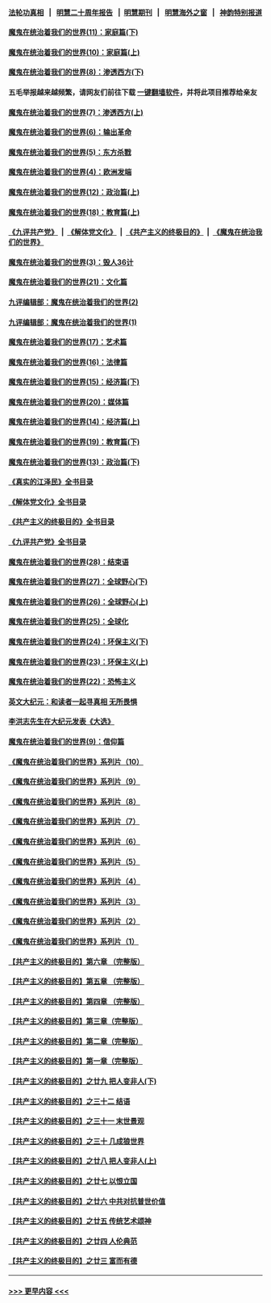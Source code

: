 #### [法轮功真相](https://github.com/gfw-breaker/truth/blob/master/README.md?t=0) &nbsp;&nbsp;|&nbsp;&nbsp; [明慧二十周年报告](https://github.com/gfw-breaker/mh-reports/blob/master/README.md?t=0) &nbsp;&nbsp;|&nbsp;&nbsp;[明慧期刊](https://github.com/gfw-breaker/mh-qikan) &nbsp;&nbsp;|&nbsp;&nbsp; [明慧海外之窗](https://github.com/gfw-breaker/mh-news/blob/master/README.md?t=0) &nbsp;&nbsp;|&nbsp;&nbsp; [神韵特别报道](https://github.com/gfw-breaker/mh-news/blob/master/shenyun.md?t=0)
#### [魔鬼在统治着我们的世界(11)：家庭篇(下)](../pages/nsc422/n10440961.md?t=11221450) 
#### [魔鬼在统治着我们的世界(10)：家庭篇(上)](../pages/nsc422/n10435448.md?t=11221450) 
#### [魔鬼在统治着我们的世界(8)：渗透西方(下)](../pages/nsc422/n10429603.md?t=11221450) 
#### 五毛举报越来越频繁，请网友们前往下载 [一键翻墙软件](https://github.com/gfw-breaker/ssr-accounts)，并将此项目推荐给亲友
#### [魔鬼在统治着我们的世界(7)：渗透西方(上)](../pages/nsc422/n10426013.md?t=11221450) 
#### [魔鬼在统治着我们的世界(6)：输出革命](../pages/nsc422/n10421536.md?t=11221450) 
#### [魔鬼在统治着我们的世界(5)：东方杀戮](../pages/nsc422/n10417707.md?t=11221450) 
#### [魔鬼在统治着我们的世界(4)：欧洲发端](../pages/nsc422/n10414890.md?t=11221450) 
#### [魔鬼在统治着我们的世界(12)：政治篇(上)](../pages/nsc422/n10444576.md?t=11221450) 
#### [魔鬼在统治着我们的世界(18)：教育篇(上)](../pages/nsc422/n10526970.md?t=11221450) 
#### [《九评共产党》](https://github.com/begood0513/9ping.md/blob/master/README.md) &nbsp;|&nbsp; [《解体党文化》](../../../../jtdwh.md/blob/master/README.md)  &nbsp;|&nbsp; [《共产主义的终极目的》](../../../../gczydzjmd.md/blob/master/README.md) &nbsp;|&nbsp; [《魔鬼在统治我们的世界》](../../../../mgztzwmdsj.md/blob/master/README.md) 
#### [魔鬼在统治着我们的世界(3)：毁人36计](../pages/nsc422/n10411583.md?t=11221450) 
#### [魔鬼在统治着我们的世界(21)：文化篇](../pages/nsc422/n10597706.md?t=11221450) 
#### [九评编辑部：魔鬼在统治着我们的世界(2)](../pages/nsc422/n10410036.md?t=11221450) 
#### [九评编辑部：魔鬼在统治着我们的世界(1)](../pages/nsc422/n10406825.md?t=11221450) 
#### [魔鬼在统治着我们的世界(17)：艺术篇](../pages/nsc422/n10499093.md?t=11221450) 
#### [魔鬼在统治着我们的世界(16)：法律篇](../pages/nsc422/n10485969.md?t=11221450) 
#### [魔鬼在统治着我们的世界(15)：经济篇(下)](../pages/nsc422/n10469975.md?t=11221450) 
#### [魔鬼在统治着我们的世界(20)：媒体篇](../pages/nsc422/n10586579.md?t=11221450) 
#### [魔鬼在统治着我们的世界(14)：经济篇(上)](../pages/nsc422/n10457370.md?t=11221450) 
#### [魔鬼在统治着我们的世界(19)：教育篇(下)](../pages/nsc422/n10564808.md?t=11221450) 
#### [魔鬼在统治着我们的世界(13)：政治篇(下)](../pages/nsc422/n10448270.md?t=11221450) 
#### [《真实的江泽民》全书目录](../pages/nsc422/n13721399.md?t=11221450) 
#### [《解体党文化》全书目录](../pages/nsc422/n13721157.md?t=11221450) 
#### [《共产主义的终极目的》全书目录](../pages/nsc422/n13721048.md?t=11221450) 
#### [《九评共产党》全书目录](../pages/nsc422/n13708085.md?t=11221450) 
#### [魔鬼在统治着我们的世界(28)：结束语](../pages/nsc422/n10936246.md?t=11221450) 
#### [魔鬼在统治着我们的世界(27)：全球野心(下)](../pages/nsc422/n10928319.md?t=11221450) 
#### [魔鬼在统治着我们的世界(26)：全球野心(上)](../pages/nsc422/n10900318.md?t=11221450) 
#### [魔鬼在统治着我们的世界(25)：全球化](../pages/nsc422/n10788205.md?t=11221450) 
#### [魔鬼在统治着我们的世界(24)：环保主义(下)](../pages/nsc422/n10695307.md?t=11221450) 
#### [魔鬼在统治着我们的世界(23)：环保主义(上)](../pages/nsc422/n10688613.md?t=11221450) 
#### [魔鬼在统治着我们的世界(22)：恐怖主义](../pages/nsc422/n10614727.md?t=11221450) 
#### [英文大纪元：和读者一起寻真相 无所畏惧](../pages/nsc422/n12542027.md?t=11221450) 
#### [李洪志先生在大纪元发表《大选》](../pages/nsc422/n12534746.md?t=11221450) 
#### [魔鬼在统治着我们的世界(9)：信仰篇](../pages/nsc422/n10432159.md?t=11221450) 
#### [《魔鬼在统治着我们的世界》系列片（10）](../pages/nsc422/n12292670.md?t=11221450) 
#### [《魔鬼在统治着我们的世界》系列片（9）](../pages/nsc422/n12290859.md?t=11221450) 
#### [《魔鬼在统治着我们的世界》系列片（8）](../pages/nsc422/n12287445.md?t=11221450) 
#### [《魔鬼在统治着我们的世界》系列片（7）](../pages/nsc422/n12283425.md?t=11221450) 
#### [《魔鬼在统治着我们的世界》系列片（6）](../pages/nsc422/n12282314.md?t=11221450) 
#### [《魔鬼在统治着我们的世界》系列片（5）](../pages/nsc422/n12281419.md?t=11221450) 
#### [《魔鬼在统治着我们的世界》系列片（4）](../pages/nsc422/n12274024.md?t=11221450) 
#### [《魔鬼在统治着我们的世界》系列片（3）](../pages/nsc422/n12271322.md?t=11221450) 
#### [《魔鬼在统治着我们的世界》系列片（2）](../pages/nsc422/n12269049.md?t=11221450) 
#### [《魔鬼在统治着我们的世界》系列片（1）](../pages/nsc422/n12267575.md?t=11221450) 
#### [【共产主义的终极目的】第六章 （完整版）](../pages/nsc422/n11428913.md?t=11221450) 
#### [【共产主义的终极目的】第五章 （完整版）](../pages/nsc422/n11428912.md?t=11221450) 
#### [【共产主义的终极目的】第四章 （完整版）](../pages/nsc422/n11428907.md?t=11221450) 
#### [【共产主义的终极目的】第三章（完整版）](../pages/nsc422/n11428848.md?t=11221450) 
#### [【共产主义的终极目的】第二章（完整版）](../pages/nsc422/n11428831.md?t=11221450) 
#### [【共产主义的终极目的】第一章（完整版）](../pages/nsc422/n11417651.md?t=11221450) 
#### [【共产主义的终极目的】之廿九 把人变非人(下)](../pages/nsc422/n11344140.md?t=11221450) 
#### [【共产主义的终极目的】之三十二 结语](../pages/nsc422/n11360535.md?t=11221450) 
#### [【共产主义的终极目的】之三十一 末世景观](../pages/nsc422/n11351129.md?t=11221450) 
#### [【共产主义的终极目的】之三十 几成狼世界](../pages/nsc422/n11348280.md?t=11221450) 
#### [【共产主义的终极目的】之廿八 把人变非人(上)](../pages/nsc422/n11340492.md?t=11221450) 
#### [【共产主义的终极目的】之廿七 以恨立国](../pages/nsc422/n11336944.md?t=11221450) 
#### [【共产主义的终极目的】之廿六 中共对抗普世价值](../pages/nsc422/n11324785.md?t=11221450) 
#### [【共产主义的终极目的】之廿五 传统艺术颂神](../pages/nsc422/n11296396.md?t=11221450) 
#### [【共产主义的终极目的】之廿四 人伦典范](../pages/nsc422/n11296397.md?t=11221450) 
#### [【共产主义的终极目的】之廿三 富而有德](../pages/nsc422/n11283598.md?t=11221450) 

----
#### [ >>> 更早内容 <<< ](../indexes/nsc422-earlier.md)
